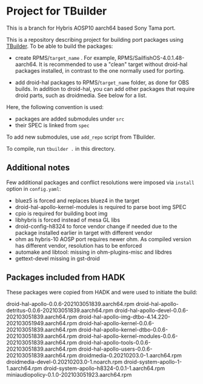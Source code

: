 # Project for TBuilder

This is a branch for Hybris AOSP10 aarch64 based Sony Tama port.

This is a repository describing project for building port packages using [TBuilder](https://github.com/rinigus/tbuilder).
To be able to build the packages:

- create RPMS/`target_name` . For example,
  RPMS/SailfishOS-4.0.1.48-aarch64. It is recommended to use a "clean"
  target without droid-hal packages installed, in contrast to the one
  normally used for porting. 

- add droid-hal packages to RPMS/`target_name` folder, as done for OBS
  builds. In addition to droid-hal, you can add other packages that
  require droid parts, such as droidmedia. See below for a list.

Here, the following convention is used:

- packages are added submodules under `src`
- their SPEC is linked from `spec`

To add new submodules, use `add_repo` script from TBuilder.

To compile, run `tbuilder .` in this directory.


## Additional notes

Few additional packages and conflict resolutions were imposed via
`install` option in `config.yaml`:

- bluez5 is forced and replaces bluez4 in the target 
- droid-hal-apollo-kernel-modules is required to parse boot img SPEC
- cpio is required for building boot img
- libhybris is forced instead of mesa GL libs
- droid-config-h8324 to force vendor change if needed due to the
  package installed earlier in target with different vendor
- ohm as hybris-10 AOSP port requires newer ohm. As compiled version has 
  different vendor, resolution has to be enforced
- automake and libtool: missing in ohm-plugins-misc and libdres
- gettext-devel missing in gst-droid


## Packages included from HADK

These packages were copied from HADK and were used to initiate the
build:

droid-hal-apollo-0.0.6-202103051839.aarch64.rpm
droid-hal-apollo-detritus-0.0.6-202103051839.aarch64.rpm
droid-hal-apollo-devel-0.0.6-202103051839.aarch64.rpm
droid-hal-apollo-img-dtbo-4.14.220-202103051949.aarch64.rpm
droid-hal-apollo-kernel-0.0.6-202103051839.aarch64.rpm
droid-hal-apollo-kernel-dtbo-0.0.6-202103051839.aarch64.rpm
droid-hal-apollo-kernel-modules-0.0.6-202103051839.aarch64.rpm
droid-hal-apollo-tools-0.0.6-202103051839.aarch64.rpm
droid-hal-apollo-users-0.0.6-202103051839.aarch64.rpm
droidmedia-0.20210203.0-1.aarch64.rpm
droidmedia-devel-0.20210203.0-1.noarch.rpm
droid-system-apollo-1-1.aarch64.rpm
droid-system-apollo-h8324-0.0.1-1.aarch64.rpm
miniaudiopolicy-0.1.0-202103051923.aarch64.rpm
